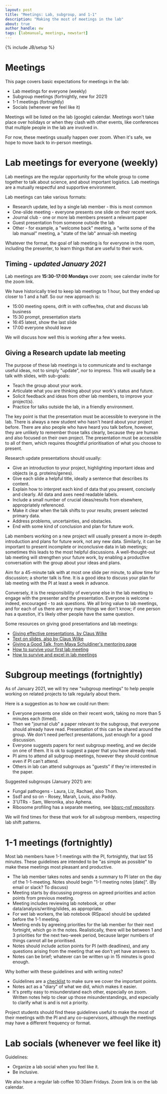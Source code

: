 ```yaml
---
layout: post
title: "Meetings: Lab, subgroup, and 1-1"
description: "Making the most of meetings in the lab"
about: true
author_handle: ew
tags: [labmanual, meetings, newstart]
---
```

{% include JB/setup %}

# Meetings

This page covers basic expectations for meetings in the lab:

* Lab meetings for everyone (weekly)
* Subgroup meetings (fortnightly, new for 2021)
* 1-1 meetings (fortnightly)
* Socials (whenever we feel like it)

Meetings will be listed on the lab (google) calendar. Meetings won't take place over holidays or when they clash with other events, like conferences that multiple people in the lab are involved in.

For now, these meetings usually happen over zoom. 
When it's safe, we hope to move back to in-person meetings.


# Lab meetings for everyone (weekly)

Lab meetings are the regular opportunity for the whole group to come together to talk about science, and about important logistics.
Lab meetings are a mutually respectful and supportive environment.

Lab meetings can take various formats:

* Research update, led by a single lab member - this is most common
* One-slide meeting -  everyone presents one slide on their recent work.
* Journal club - one or more lab members present a relevant paper
* Guest presentation from someone outside the lab
* Other - for example, a "welcome back" meeting, a "write some of the lab manual" meeting, a "state of the lab" annual-ish meeting

Whatever the format, the goal of lab meeting is for everyone in the room, including the presenter, to learn things that are useful to their work.


## Timing - *updated January 2021*

Lab meetings are **15:30-17:00 Mondays** over zoom; see calendar invite for the zoom link.

We have historically tried to keep lab meetings to 1 hour, but they ended up closer to 1 and a half.
So our new approach is:

* 15:00 meeting opens, drift in with coffee/tea, chat and discuss lab business
* 15:30 prompt, presentation starts
* 16:45 latest, show the last slide
* 17:00 everyone should leave

We will discuss how well this is working after a few weeks.


## Giving a Research update lab meeting

The purpose of these lab meetings is to communicate and to exchange useful ideas, not to simply "update", nor to impress.
This will usually be a talk with slides, with sub-goals:

* Teach the group about your work.
* Articulate what you are thinking about your work's status and future.
* Solicit feedback and ideas from other lab members, to improve your project(s).
* Practice for talks outside the lab, in a friendly environment.

The key point is that the presentation must be accessible to everyone in the lab.
There is always a new student who hasn't heard about your project before.
There are also people who have heard you talk before, however, they are unlikely to remember those talks clearly, because they are human and also focused on their own project.
The presentation must be accessible to all of them, which requires thoughtful prioritisation of what you choose to present.

Research update presentations should usually:

* Give an introduction to your project, highlighting important ideas and objects (e.g. proteins/genes).
* Give each slide a helpful title, ideally a sentence that describes its content.
* Explain how to interpret each kind of data that you present, concisely and clearly. All data and axes need readable labels.
* Include a small number of crucial ideas/results from elsewhere, appropriately referenced.
* Make it clear when the talk shifts to your results; present selected primary data.
* Address problems, uncertainties, and obstacles.
* End with some kind of conclusion and plan for future work.

Lab members working on a new project will usually present a more in-depth introduction and  plans for future work, not any new data. 
Similarly, it can be important to present incomplete or inconclusive data in lab meetings; sometimes this leads to the most helpful discussions.
A well-thought-out lab meeting will strengthen your future work, by enabling a productive conversation with the group about your ideas and plans.

Aim for a 45-minute talk with at most one slide per minute, to allow time for discussion; a shorter talk is fine. It is a good idea to discuss your plan for lab meeting with the PI at least a week in advance.

Conversely, it is the responsibility of everyone else in the lab meeting to engage with the presenter and the presentation.
Everyone is welcome - indeed, encouraged - to ask questions.
We all bring value to lab meetings, and for each of us there are very many things we don't know; if one person has a question, it's likely other people have the same question.

Some resources on giving good presentations and lab meetings:

* [Giving effective presentations, by Claus Wilke](https://clauswilke.com/blog/2013/10/20/giving-effective-presentations/)
* [Text on slides, also by Claus Wilke](https://clauswilke.com/blog/2013/08/18/engaging-presentations-and-text-heavy-slides/)
* [Giving a Good Talk, from Maya Schuldiner's mentoring page](https://mayaschuldiner.wixsite.com/schuldinerlab/mentoring)
* [How to survive your first lab meeting](https://www.abcam.com/content/how-to-survive-your-first-lab-meeting)
* [How to survive and excel in lab meetings](https://sophtalksscience.com/2017/10/30/how-to-survive-your-first-lab-meeting/)


# Subgroup meetings (fortnightly)

As of January 2021, we will try new "subgroup meetings" to help people working on related projects to talk regularly about them.

Here is a suggestion as to how we could run them:

* Everyone presents one slide on their recent work, taking no more than 5 minutes each (timed).
* Then we "journal club" a paper relevant to the subgroup, that everyone should already have read. Presentation of this can be shared around the group. We don't need perfect presentations, just enough for a good discussion.
* Everyone suggests papers for next subgroup meeting, and we decide on one of them. It is ok to suggest a paper that you have already read.
* PI aims to attend all subgroup meetings, however they should continue even if PI can't attend.
* Others in lab can attend subgroups as "guests" if they're interested in the paper.

Suggested subgroups (January 2021) are:

* Fungal pathogens - Laura, Liz, Rachael, also Thom.
* Ssd1 and so on - Rosey, Marah, Louis, also Paddy.
* 3'UTRs - Sam, Weronika, also Aphena.
* Ribosome profiling has a separate meeting, see [bbsrc-nsf repository](https://github.com/riboviz/bbsrc-nsf).

We will find times for these that work for all subgroup members, respecting lab shift patterns.


# 1-1 meetings (fortnightly)

Most lab members have 1-1 meetings with the PI, fortnightly, that last 55 minutes.
These guidelines are intended to be "as simple as possible" to make these meetings most pleasant and productive.

* The lab member takes notes and sends a summary to PI later on the day of the 1-1-meeting. Notes should begin "1-1 meeting notes [date]". (By email or slack? To discuss)
* Meeting starts by discussing progress on agreed priorities and action points from previous meeting.
* Meeting includes reviewing lab notebook, or other data/analysis/writing/slides, as appropriate.
* For wet lab workers, the lab notebook (RSpace) should be updated before the 1-1 meeting.
* Meeting ends by agreeing priorities for the lab member for their next fortnight, which go in the notes. Realistically, there will be between 1 and 3 priorities for the next two-week period, because larger numbers of things cannot all be prioritised.
* Notes should include action points for PI (with deadlines), and any questions arising from the meeting that we don't yet have answers to.
* Notes can be brief; whatever can be written up in 15 minutes is good enough.

Why bother with these guidelines and with writing notes?

* Guidelines are a [checklist](http://atulgawande.com/book/the-checklist-manifesto/) to make sure we cover the important points.
* Notes act as a "diary" of what we did, which makes it easier.
* It's pretty easy to misunderstand each other, especially on zoom. Written notes help to clear up those misunderstandings, and especially to clarify what is and is not a priority.

Project students should find these guidelines useful to make the most of their meetings with the PI and any co-supervisors, although the meetings may have a different frequency or format.


# Lab socials (whenever we feel like it)

Guidelines:

* Organize a lab social when you feel like it. 
* Be inclusive. 

We also have a regular lab coffee 10:30am Fridays.
Zoom link is on the lab calendar.
